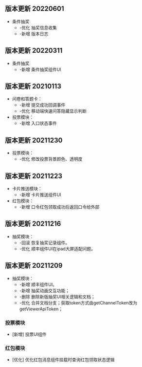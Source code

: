## 版本更新 20220601
* 条件抽奖
  * -优化 抽奖信息收集
  * -新增 版本日志
## 版本更新 20220311
* 条件抽奖
  * -新增 条件抽奖组件UI
## 版本更新 20210113
* 问卷和答题卡：
  * -新增 提交成功回调事件
  * -优化 移动端快速问答隐藏显示判断
* 投票模块：
  * -新增 入口状态事件
## 版本更新 20211230
* 投票模块：
  * -优化 修改投票背景颜色、透明度
## 版本更新 20211223
* 卡片推送模块：
  * -新增  卡片推送组件UI
* 红包模块：
  * -新增  口令红包领取成功后返回口令给外部
## 版本更新 20211216

* 抽奖模块：
  * -回滚  恢复抽奖记录组件。
  * -优化  顺丰组件UI在ipad大屏适配问题。

## 版本更新 20211209

* 抽奖模块：
  * -新增  顺丰组件UI。
  * -新增  抽奖动画交互功能；
  * -删除  删除新版抽奖UI相关逻辑和文档；
  * -优化  合并文档分支；获取token方式由getChannelToken改为getViewerApiToken；

### 投票模块
- [新增] 投票UI组件

### 红包模块
- [优化] 优化红包消息组件挂载时查询红包领取状态逻辑
